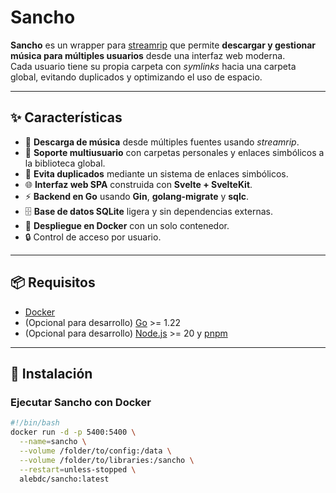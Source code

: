 # Sancho

**Sancho** es un wrapper para [streamrip](https://github.com/nathom/streamrip) que permite **descargar y gestionar música para múltiples usuarios** desde una interfaz web moderna.  
Cada usuario tiene su propia carpeta con _symlinks_ hacia una carpeta global, evitando duplicados y optimizando el uso de espacio.

---

## ✨ Características

- 🎵 **Descarga de música** desde múltiples fuentes usando _streamrip_.
- 👥 **Soporte multiusuario** con carpetas personales y enlaces simbólicos a la biblioteca global.
- 📁 **Evita duplicados** mediante un sistema de enlaces simbólicos.
- 🌐 **Interfaz web SPA** construida con **Svelte + SvelteKit**.
- ⚡ **Backend en Go** usando **Gin**, **golang-migrate** y **sqlc**.
- 🗄️ **Base de datos SQLite** ligera y sin dependencias externas.
- 🐳 **Despliegue en Docker** con un solo contenedor.
- 🔒 Control de acceso por usuario.

---

## 📦 Requisitos

- [Docker](https://www.docker.com/)
- (Opcional para desarrollo) [Go](https://go.dev/) >= 1.22
- (Opcional para desarrollo) [Node.js](https://nodejs.org/) >= 20 y [pnpm](https://pnpm.io/)

---

## 🚀 Instalación

### Ejecutar Sancho con Docker

```bash
#!/bin/bash
docker run -d -p 5400:5400 \
  --name=sancho \
  --volume /folder/to/config:/data \
  --volume /folder/to/libraries:/sancho \
  --restart=unless-stopped \
  alebdc/sancho:latest
```
